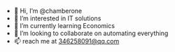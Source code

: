 - 👋 Hi, I’m @chamberone
- 👀 I’m interested in IT solutions
- 🌱 I’m currently learning Economics
- 💞️ I’m looking to collaborate on automating everything
- 📫 reach me at 346258091@qq.com

<!---
chamberone/chamberone is a ✨ special ✨ repository because its `README.md` (this file) appears on your GitHub profile.
You can click the Preview link to take a look at your changes.
--->
